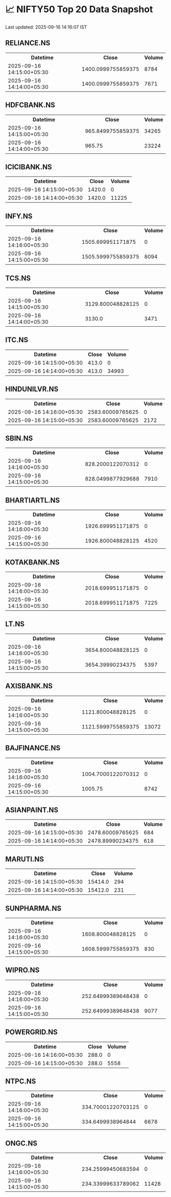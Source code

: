 # 📈 NIFTY50 Top 20 Data Snapshot

Last updated: 2025-09-16 14:16:07 IST

## RELIANCE.NS

<table>
  <tr><th>Datetime</th><th>Close</th><th>Volume</th></tr>
  <tr><td>2025-09-16 14:15:00+05:30</td><td>1400.0999755859375</td><td>8784</td></tr>
  <tr><td>2025-09-16 14:14:00+05:30</td><td>1400.0999755859375</td><td>7671</td></tr>
</table>

## HDFCBANK.NS

<table>
  <tr><th>Datetime</th><th>Close</th><th>Volume</th></tr>
  <tr><td>2025-09-16 14:15:00+05:30</td><td>965.8499755859375</td><td>34265</td></tr>
  <tr><td>2025-09-16 14:14:00+05:30</td><td>965.75</td><td>23224</td></tr>
</table>

## ICICIBANK.NS

<table>
  <tr><th>Datetime</th><th>Close</th><th>Volume</th></tr>
  <tr><td>2025-09-16 14:15:00+05:30</td><td>1420.0</td><td>0</td></tr>
  <tr><td>2025-09-16 14:14:00+05:30</td><td>1420.0</td><td>11225</td></tr>
</table>

## INFY.NS

<table>
  <tr><th>Datetime</th><th>Close</th><th>Volume</th></tr>
  <tr><td>2025-09-16 14:16:00+05:30</td><td>1505.699951171875</td><td>0</td></tr>
  <tr><td>2025-09-16 14:15:00+05:30</td><td>1505.5999755859375</td><td>8094</td></tr>
</table>

## TCS.NS

<table>
  <tr><th>Datetime</th><th>Close</th><th>Volume</th></tr>
  <tr><td>2025-09-16 14:15:00+05:30</td><td>3129.800048828125</td><td>0</td></tr>
  <tr><td>2025-09-16 14:14:00+05:30</td><td>3130.0</td><td>3471</td></tr>
</table>

## ITC.NS

<table>
  <tr><th>Datetime</th><th>Close</th><th>Volume</th></tr>
  <tr><td>2025-09-16 14:15:00+05:30</td><td>413.0</td><td>0</td></tr>
  <tr><td>2025-09-16 14:14:00+05:30</td><td>413.0</td><td>34993</td></tr>
</table>

## HINDUNILVR.NS

<table>
  <tr><th>Datetime</th><th>Close</th><th>Volume</th></tr>
  <tr><td>2025-09-16 14:16:00+05:30</td><td>2583.60009765625</td><td>0</td></tr>
  <tr><td>2025-09-16 14:15:00+05:30</td><td>2583.60009765625</td><td>2172</td></tr>
</table>

## SBIN.NS

<table>
  <tr><th>Datetime</th><th>Close</th><th>Volume</th></tr>
  <tr><td>2025-09-16 14:16:00+05:30</td><td>828.2000122070312</td><td>0</td></tr>
  <tr><td>2025-09-16 14:15:00+05:30</td><td>828.0499877929688</td><td>7910</td></tr>
</table>

## BHARTIARTL.NS

<table>
  <tr><th>Datetime</th><th>Close</th><th>Volume</th></tr>
  <tr><td>2025-09-16 14:16:00+05:30</td><td>1926.699951171875</td><td>0</td></tr>
  <tr><td>2025-09-16 14:15:00+05:30</td><td>1926.800048828125</td><td>4520</td></tr>
</table>

## KOTAKBANK.NS

<table>
  <tr><th>Datetime</th><th>Close</th><th>Volume</th></tr>
  <tr><td>2025-09-16 14:16:00+05:30</td><td>2018.699951171875</td><td>0</td></tr>
  <tr><td>2025-09-16 14:15:00+05:30</td><td>2018.699951171875</td><td>7225</td></tr>
</table>

## LT.NS

<table>
  <tr><th>Datetime</th><th>Close</th><th>Volume</th></tr>
  <tr><td>2025-09-16 14:16:00+05:30</td><td>3654.800048828125</td><td>0</td></tr>
  <tr><td>2025-09-16 14:15:00+05:30</td><td>3654.39990234375</td><td>5397</td></tr>
</table>

## AXISBANK.NS

<table>
  <tr><th>Datetime</th><th>Close</th><th>Volume</th></tr>
  <tr><td>2025-09-16 14:16:00+05:30</td><td>1121.800048828125</td><td>0</td></tr>
  <tr><td>2025-09-16 14:15:00+05:30</td><td>1121.5999755859375</td><td>13072</td></tr>
</table>

## BAJFINANCE.NS

<table>
  <tr><th>Datetime</th><th>Close</th><th>Volume</th></tr>
  <tr><td>2025-09-16 14:16:00+05:30</td><td>1004.7000122070312</td><td>0</td></tr>
  <tr><td>2025-09-16 14:15:00+05:30</td><td>1005.75</td><td>8742</td></tr>
</table>

## ASIANPAINT.NS

<table>
  <tr><th>Datetime</th><th>Close</th><th>Volume</th></tr>
  <tr><td>2025-09-16 14:15:00+05:30</td><td>2478.60009765625</td><td>684</td></tr>
  <tr><td>2025-09-16 14:14:00+05:30</td><td>2478.89990234375</td><td>618</td></tr>
</table>

## MARUTI.NS

<table>
  <tr><th>Datetime</th><th>Close</th><th>Volume</th></tr>
  <tr><td>2025-09-16 14:15:00+05:30</td><td>15414.0</td><td>294</td></tr>
  <tr><td>2025-09-16 14:14:00+05:30</td><td>15412.0</td><td>231</td></tr>
</table>

## SUNPHARMA.NS

<table>
  <tr><th>Datetime</th><th>Close</th><th>Volume</th></tr>
  <tr><td>2025-09-16 14:16:00+05:30</td><td>1608.800048828125</td><td>0</td></tr>
  <tr><td>2025-09-16 14:15:00+05:30</td><td>1608.5999755859375</td><td>830</td></tr>
</table>

## WIPRO.NS

<table>
  <tr><th>Datetime</th><th>Close</th><th>Volume</th></tr>
  <tr><td>2025-09-16 14:16:00+05:30</td><td>252.64999389648438</td><td>0</td></tr>
  <tr><td>2025-09-16 14:15:00+05:30</td><td>252.64999389648438</td><td>9077</td></tr>
</table>

## POWERGRID.NS

<table>
  <tr><th>Datetime</th><th>Close</th><th>Volume</th></tr>
  <tr><td>2025-09-16 14:16:00+05:30</td><td>288.0</td><td>0</td></tr>
  <tr><td>2025-09-16 14:15:00+05:30</td><td>288.0</td><td>5558</td></tr>
</table>

## NTPC.NS

<table>
  <tr><th>Datetime</th><th>Close</th><th>Volume</th></tr>
  <tr><td>2025-09-16 14:16:00+05:30</td><td>334.70001220703125</td><td>0</td></tr>
  <tr><td>2025-09-16 14:15:00+05:30</td><td>334.6499938964844</td><td>6678</td></tr>
</table>

## ONGC.NS

<table>
  <tr><th>Datetime</th><th>Close</th><th>Volume</th></tr>
  <tr><td>2025-09-16 14:16:00+05:30</td><td>234.25999450683594</td><td>0</td></tr>
  <tr><td>2025-09-16 14:15:00+05:30</td><td>234.33999633789062</td><td>11428</td></tr>
</table>

